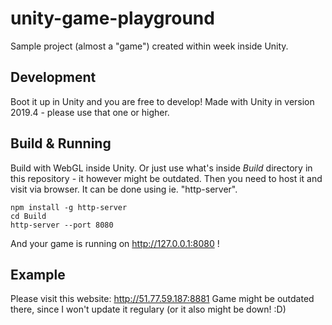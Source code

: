 # unity-game-playground
Sample project (almost a "game") created within week inside Unity.

## Development

Boot it up in Unity and you are free to develop!
Made with Unity in version 2019.4 - please use that one or higher.

## Build & Running

Build with WebGL inside Unity. Or just use what's inside *Build* directory in this repository - it however might be outdated.
Then you need to host it and visit via browser. It can be done using ie. "http-server".

```
npm install -g http-server
cd Build
http-server --port 8080
```

And your game is running on http://127.0.0.1:8080 !


## Example

Please visit this website: http://51.77.59.187:8881
Game might be outdated there, since I won't update it regulary (or it also might be down! :D)

